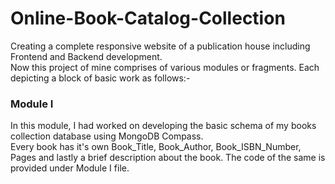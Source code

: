 # Online-Book-Catalog-Collection
Creating a complete responsive website of a publication house including Frontend and Backend development.
<br>
Now this project of mine comprises of various modules or fragments. Each depicting a block of basic work as follows:-
<br>

<h3>Module I</h3>
In this module, I had worked on developing the basic schema of my books collection database using MongoDB Compass.
<br>
Every book has it's own Book_Title, Book_Author, Book_ISBN_Number, Pages and lastly a brief description about the book. The code of the same is provided under Module I file. 